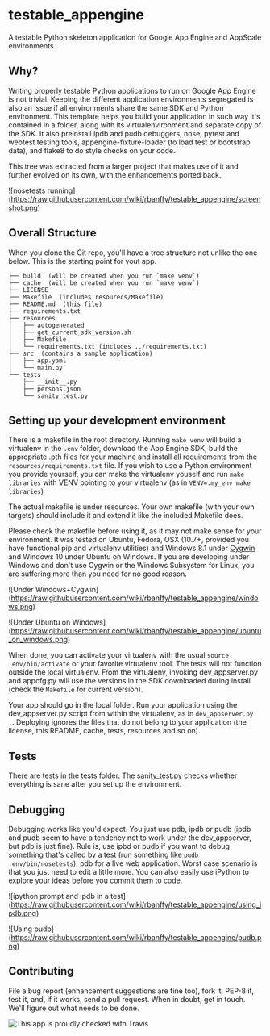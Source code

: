 testable_appengine
==================

A testable Python skeleton application for Google App Engine and
AppScale environments.

Why?
----

Writing properly testable Python applications to run on Google App
Engine is not trivial. Keeping the different application environments
segregated is also an issue if all environments share the same SDK and
Python environment. This template helps you build your application in
such way it's contained in a folder, along with its virtualenvironment
and separate copy of the SDK. It also preinstall ipdb and pudb
debuggers, nose, pytest and webtest testing tools,
appengine-fixture-loader (to load test or bootstrap data), and flake8 to
do style checks on your code.

This tree was extracted from a larger project that makes use of it and
further evolved on its own, with the enhancements ported back.

![nosetests running]
(https://raw.githubusercontent.com/wiki/rbanffy/testable_appengine/screenshot.png)

Overall Structure
-----------------

When you clone the Git repo, you'll have a tree structure not unlike
the one below. This is the starting point for yout app.

    ├── build  (will be created when you run `make venv`)
    ├── cache  (will be created when you run `make venv`)
    ├── LICENSE
    ├── Makefile  (includes resourecs/Makefile)
    ├── README.md  (this file)
    ├── requirements.txt
    ├── resources
    │   ├── autogenerated
    │   ├── get_current_sdk_version.sh
    │   ├── Makefile
    │   └── requirements.txt (includes ../requirements.txt)
    ├── src  (contains a sample application)
    │   ├── app.yaml
    │   └── main.py
    └── tests
        ├── __init__.py
        ├── persons.json
        └── sanity_test.py

Setting up your development environment
---------------------------------------

There is a makefile in the root directory. Running `make venv` will
build a virtualenv in the `.env` folder, download the App Engine SDK,
build the appropriate .pth files for your machine and install all
requirements from the `resources/requirements.txt` file. If you wish to
use a Python environment you provide yourself, you can make the
virtualenv youself and run `make libraries` with VENV pointing to your
virtualenv (as in `VENV=.my_env make libraries`)

The actual makefile is under resources. Your own makefile (with your own
targets) should include it and extend it like the included Makefile
does.

Please check the makefile before using it, as it may not make sense for
your environment. It was tested on Ubuntu, Fedora, OSX (10.7+, provided
you have functional pip and virtualenv utilities) and Windows 8.1 under
[Cygwin](http://www.cygwin.com/) and Windows 10 under Ubuntu on
Windows. If you are developing under Windows and don't use Cygwin or the
Windows Subsystem for Linux, you are suffering more than you need for no
good reason.

![Under Windows+Cygwin]
(https://raw.githubusercontent.com/wiki/rbanffy/testable_appengine/windows.png)

![Under Ubuntu on Windows]
(https://raw.githubusercontent.com/wiki/rbanffy/testable_appengine/ubuntu_on_windows.png)

When done, you can activate your virtualenv with the usual `source
.env/bin/activate` or your favorite virtualenv tool. The tests will not
function outside the local virtualenv. From the virtualenv, invoking
dev_appserver.py and appcfg.py will use the versions in the SDK
downloaded during install (check the `Makefile` for current version).

Your app should go in the local folder. Run your application using the
dev_appserver.py script from within the virtualenv, as in
`dev_appserver.py .`. Deploying ignores the files that do not belong to
your application (the license, this README, cache, tests, resources and
so on).

Tests
-----

There are tests in the tests folder. The sanity_test.py checks whether
everything is sane after you set up the environment.

Debugging
---------

Debugging works like you'd expect. You just use pdb, ipdb or pudb (ipdb
and pudb seem to have a tendency not to work under the dev_appserver,
but pdb is just fine). Rule is, use ipbd or pudb if you want to debug
something that's called by a test (run something like `pudb
.env/bin/nosetests`), pdb for a live web application. Worst case
scenario is that you just need to edit a little more. You can also
easily use iPython to explore your ideas before you commit them to code.

![ipython prompt and ipdb in a test]
(https://raw.githubusercontent.com/wiki/rbanffy/testable_appengine/using_ipdb.png)

![Using pudb]
(https://raw.githubusercontent.com/wiki/rbanffy/testable_appengine/pudb.png)

Contributing
------------

File a bug report (enhancement suggestions are fine too), fork it, PEP-8
it, test it, and, if it works, send a pull request. When in doubt, get
in touch. We'll figure out what needs to be done.

![This app is proudly checked with Travis](https://api.travis-ci.org/rbanffy/testable_appengine.svg)
